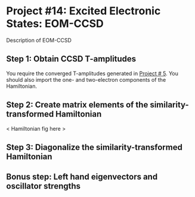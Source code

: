 # Project #14: Excited Electronic States: EOM-CCSD

Description of EOM-CCSD

## Step 1: Obtain CCSD T-amplitudes

You require the converged T-amplitudes generated in [Project # 5](../Project%2305). You should also import the one- and two-electron components of the Hamiltonian.

## Step 2: Create matrix elements of the similarity-transformed Hamiltonian

< Hamiltonian fig here >

## Step 3: Diagonalize the similarity-transformed Hamiltonian

## Bonus step: Left hand eigenvectors and oscillator strengths
